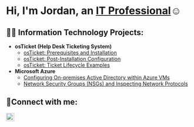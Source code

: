 <h1>Hi, I'm Jordan, an <a href="https://linkedin.com/in/jordan-mccray-140678178/">IT Professional</a>☺</h1>

<h2>👨‍💻 Information Technology Projects:</h2>

- <b>osTicket (Help Desk Ticketing System)</b>
  - [osTicket: Prerequisites and Installation](https://github.com/mccrayjo12/osticket-prereqs)
  - [osTicket: Post-Installation Configuration](https://github.com/mccrayjo12/post-install-config)
  - [osTicket: Ticket Lifecycle Examples](https://github.com/mccrayjo12/ticket-lifecycle)
- <b>Microsoft Azure</b>
  - [Configuring On-premises Active Directory within Azure VMs](https://github.com/mccrayjo12/configure-ad)
  - [Network Security Groups (NSGs) and Inspecting Network Protocols](https://github.com/mccrayjo12/azure-network-protocols)

<h2>🤳Connect with me:</h2>

[<img align="left" alt="Josh | LinkedIn" width="22px" src="https://cdn.jsdelivr.net/npm/simple-icons@v3/icons/linkedin.svg" />][linkedin]

[linkedin]: https://www.linkedin.com/in/jordan-mccray-140678178/
